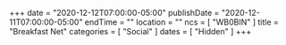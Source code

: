 +++
date = "2020-12-12T07:00:00-05:00"
publishDate = "2020-12-11T07:00:00-05:00"
endTime = ""
location = ""
ncs = [ "WB0BIN" ]
title = "Breakfast Net"
categories = [ "Social" ]
dates = [ "Hidden" ]
+++
